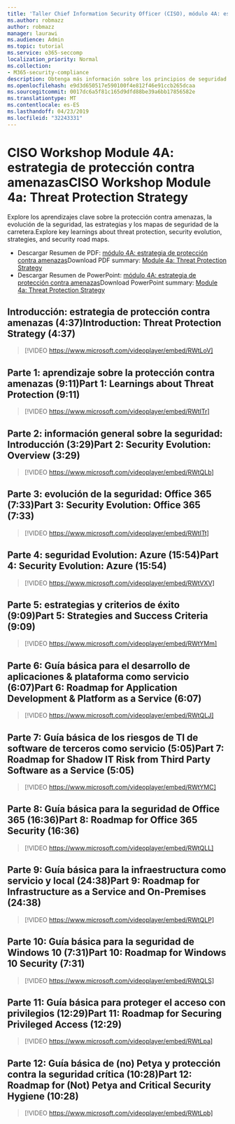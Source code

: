 ```yaml
---
title: 'Taller Chief Information Security Officer (CISO), módulo 4A: estrategia de protección contra amenazas'
ms.author: robmazz
author: robmazz
manager: laurawi
ms.audience: Admin
ms.topic: tutorial
ms.service: o365-seccomp
localization_priority: Normal
ms.collection:
- M365-security-compliance
description: Obtenga más información sobre los principios de seguridad y las recomendaciones para modernizar la seguridad de su organización.
ms.openlocfilehash: e9d3d650517e590100f4e812f46e91ccb265dcaa
ms.sourcegitcommit: 0017dc6a5f81c165d9dfd88be39a6bb17856582e
ms.translationtype: MT
ms.contentlocale: es-ES
ms.lasthandoff: 04/23/2019
ms.locfileid: "32243331"
---
```

# <a name="ciso-workshop-module-4a-threat-protection-strategy"></a><span data-ttu-id="a3138-103">CISO Workshop Module 4A: estrategia de protección contra amenazas</span><span class="sxs-lookup"><span data-stu-id="a3138-103">CISO Workshop Module 4a: Threat Protection Strategy</span></span>

<span data-ttu-id="a3138-104">Explore los aprendizajes clave sobre la protección contra amenazas, la evolución de la seguridad, las estrategias y los mapas de seguridad de la carretera.</span><span class="sxs-lookup"><span data-stu-id="a3138-104">Explore key learnings about threat protection, security evolution, strategies, and security road maps.</span></span>

- <span data-ttu-id="a3138-105">Descargar Resumen de PDF: [módulo 4A: estrategia de protección contra amenazas](media/ciso-workshop-4a-threat-protection.pdf)</span><span class="sxs-lookup"><span data-stu-id="a3138-105">Download PDF summary: [Module 4a: Threat Protection Strategy](media/ciso-workshop-4a-threat-protection.pdf)</span></span>
- <span data-ttu-id="a3138-106">Descargar Resumen de PowerPoint: [módulo 4A: estrategia de protección contra amenazas](https://docs.microsoft.com/office365/securitycompliance/media/ciso-workshop-4a-threat-protection.pptx)</span><span class="sxs-lookup"><span data-stu-id="a3138-106">Download PowerPoint summary: [Module 4a: Threat Protection Strategy](https://docs.microsoft.com/office365/securitycompliance/media/ciso-workshop-4a-threat-protection.pptx)</span></span>

## <a name="introduction-threat-protection-strategy-437"></a><span data-ttu-id="a3138-107">Introducción: estrategia de protección contra amenazas (4:37)</span><span class="sxs-lookup"><span data-stu-id="a3138-107">Introduction: Threat Protection Strategy (4:37)</span></span>

> [!VIDEO https://www.microsoft.com/videoplayer/embed/RWtLoV]

## <a name="part-1-learnings-about-threat-protection-911"></a><span data-ttu-id="a3138-108">Parte 1: aprendizaje sobre la protección contra amenazas (9:11)</span><span class="sxs-lookup"><span data-stu-id="a3138-108">Part 1: Learnings about Threat Protection (9:11)</span></span>

> [!VIDEO https://www.microsoft.com/videoplayer/embed/RWtITr]

## <a name="part-2-security-evolution-overview-329"></a><span data-ttu-id="a3138-109">Parte 2: información general sobre la seguridad: Introducción (3:29)</span><span class="sxs-lookup"><span data-stu-id="a3138-109">Part 2: Security Evolution: Overview (3:29)</span></span>

> [!VIDEO https://www.microsoft.com/videoplayer/embed/RWtQLb]

## <a name="part-3-security-evolution-office-365-733"></a><span data-ttu-id="a3138-110">Parte 3: evolución de la seguridad: Office 365 (7:33)</span><span class="sxs-lookup"><span data-stu-id="a3138-110">Part 3: Security Evolution: Office 365 (7:33)</span></span>

> [!VIDEO https://www.microsoft.com/videoplayer/embed/RWtITt]

## <a name="part-4-security-evolution-azure-1554"></a><span data-ttu-id="a3138-111">Parte 4: seguridad Evolution: Azure (15:54)</span><span class="sxs-lookup"><span data-stu-id="a3138-111">Part 4: Security Evolution: Azure (15:54)</span></span>

> [!VIDEO https://www.microsoft.com/videoplayer/embed/RWtVXV]

## <a name="part-5-strategies-and-success-criteria-909"></a><span data-ttu-id="a3138-112">Parte 5: estrategias y criterios de éxito (9:09)</span><span class="sxs-lookup"><span data-stu-id="a3138-112">Part 5: Strategies and Success Criteria (9:09)</span></span>

> [!VIDEO https://www.microsoft.com/videoplayer/embed/RWtYMm]

## <a name="part-6-roadmap-for-application-development--platform-as-a-service-607"></a><span data-ttu-id="a3138-113">Parte 6: Guía básica para el desarrollo de aplicaciones & plataforma como servicio (6:07)</span><span class="sxs-lookup"><span data-stu-id="a3138-113">Part 6: Roadmap for Application Development & Platform as a Service (6:07)</span></span>

> [!VIDEO https://www.microsoft.com/videoplayer/embed/RWtQLJ]

## <a name="part-7-roadmap-for-shadow-it-risk-from-third-party-software-as-a-service-505"></a><span data-ttu-id="a3138-114">Parte 7: Guía básica de los riesgos de TI de software de terceros como servicio (5:05)</span><span class="sxs-lookup"><span data-stu-id="a3138-114">Part 7: Roadmap for Shadow IT Risk from Third Party Software as a Service (5:05)</span></span>

> [!VIDEO https://www.microsoft.com/videoplayer/embed/RWtYMC]

## <a name="part-8-roadmap-for-office-365-security-1636"></a><span data-ttu-id="a3138-115">Parte 8: Guía básica para la seguridad de Office 365 (16:36)</span><span class="sxs-lookup"><span data-stu-id="a3138-115">Part 8: Roadmap for Office 365 Security (16:36)</span></span>

> [!VIDEO https://www.microsoft.com/videoplayer/embed/RWtQLL]

## <a name="part-9-roadmap-for-infrastructure-as-a-service-and-on-premises-2438"></a><span data-ttu-id="a3138-116">Parte 9: Guía básica para la infraestructura como servicio y local (24:38)</span><span class="sxs-lookup"><span data-stu-id="a3138-116">Part 9: Roadmap for Infrastructure as a Service and On-Premises (24:38)</span></span>

> [!VIDEO https://www.microsoft.com/videoplayer/embed/RWtQLP]

## <a name="part-10-roadmap-for-windows-10-security-731"></a><span data-ttu-id="a3138-117">Parte 10: Guía básica para la seguridad de Windows 10 (7:31)</span><span class="sxs-lookup"><span data-stu-id="a3138-117">Part 10: Roadmap for Windows 10 Security (7:31)</span></span>

> [!VIDEO https://www.microsoft.com/videoplayer/embed/RWtQLS]

## <a name="part-11-roadmap-for-securing-privileged-access-1229"></a><span data-ttu-id="a3138-118">Parte 11: Guía básica para proteger el acceso con privilegios (12:29)</span><span class="sxs-lookup"><span data-stu-id="a3138-118">Part 11: Roadmap for Securing Privileged Access (12:29)</span></span>

> [!VIDEO https://www.microsoft.com/videoplayer/embed/RWtLpa]

## <a name="part-12-roadmap-for-not-petya-and-critical-security-hygiene-1028"></a><span data-ttu-id="a3138-119">Parte 12: Guía básica de (no) Petya y protección contra la seguridad crítica (10:28)</span><span class="sxs-lookup"><span data-stu-id="a3138-119">Part 12: Roadmap for (Not) Petya and Critical Security Hygiene (10:28)</span></span>

> [!VIDEO https://www.microsoft.com/videoplayer/embed/RWtLpb]